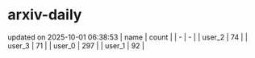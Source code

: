 # arxiv-daily
updated on 2025-10-01 06:38:53
| name | count |
| - | - |
| user_2 | 74 |
| user_3 | 71 |
| user_0 | 297 |
| user_1 | 92 |
